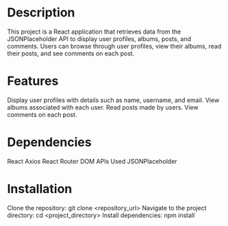 
# Description
This project is a React application that retrieves data from the JSONPlaceholder API to display user profiles, albums, posts, and comments. Users can browse through user profiles, view their albums, read their posts, and see comments on each post.

# Features
Display user profiles with details such as name, username, and email.
View albums associated with each user.
Read posts made by users.
View comments on each post.

# Dependencies
React
Axios
React Router DOM
APIs Used
JSONPlaceholder

# Installation
Clone the repository: git clone <repository_url>
Navigate to the project directory: cd <project_directory>
Install dependencies: npm install

